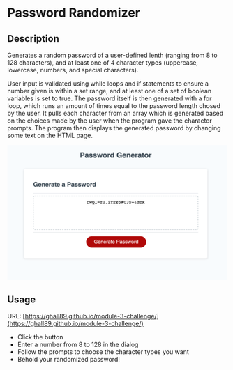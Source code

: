 # Password Randomizer

## Description 

Generates a random password of a user-defined lenth (ranging from 8 to 128 characters), and at least one of 4 character types (uppercase, lowercase, numbers, and special characters).

User input is validated using while loops and if statements to ensure a number given is within a set range, and at least one of a set of boolean variables is set to true. The password itself is then generated with a for loop, which runs an amount of times equal to the password length chosed by the user. It pulls each character from an array which is generated based on the choices made by the user when the program gave the character prompts. The program then displays the generated password by changing some text on the HTML page. 

![](./assets/img/screenshot.png)


## Usage 

URL: [https://ghall89.github.io/module-3-challenge/](https://ghall89.github.io/module-3-challenge/)

* Click the button
* Enter a number from 8 to 128 in the dialog
* Follow the prompts to choose the character types you want
* Behold your randomized password!


